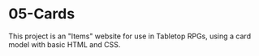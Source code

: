 # 05-Cards
This project is an "Items" website for use in Tabletop RPGs, using a card model with basic HTML and CSS.
